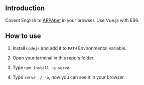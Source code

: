 ## Introduction

Covent English to [ARPAbet](https://en.wikipedia.org/wiki/ARPABET) in your browser. Use Vue.js with ES6.

## How to use

1. Install `nodejs` and add it to `PATH` Environmental variable.

2. Open your terminal in this repo's folder.

3. Type `npm install -g serve`.

4. Type `serve ./ -o`, now you can see it in your browser.